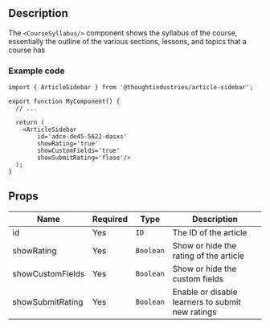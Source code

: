 # <ArticleSidebar/>

## Description
The `<CourseSyllabus/>` component shows the syllabus of the course, essentially the outline of the various sections, lessons, and topics that a course has

### Example code

```tsx
import { ArticleSidebar } from '@thoughtindustries/article-sidebar';

export function MyComponent() {
  // ...

  return (
    <ArticleSidebar
        id='adce-de45-5622-dasxs'
        showRating='true'
        showCustomFields='true'
        showSubmitRating='flase'/>
  );
}
```

## Props

| Name               | Required | Type         | Description               |
| ------------------ | -------- | -----------  | ------------------------- |
| id                 | Yes      | `ID`         | The ID of the article     |
| showRating         | Yes      | `Boolean`    | Show or hide the rating of the article      |
| showCustomFields   | Yes      | `Boolean`    | Show or hide the custom fields |
| showSubmitRating   | Yes      | `Boolean`    | Enable or disable learners to submit new ratings     |